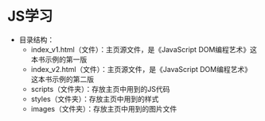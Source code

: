 # JS学习
- 目录结构：
  - index_v1.html（文件）：主页源文件，是《JavaScript DOM编程艺术》这本书示例的第一版
  - index_v2.html（文件）：主页源文件，是《JavaScript DOM编程艺术》这本书示例的第二版
  - scripts（文件夹）：存放主页中用到的JS代码
  - styles（文件夹）：存放主页中用到的样式
  - images（文件夹）：存放主页中用到的图片文件